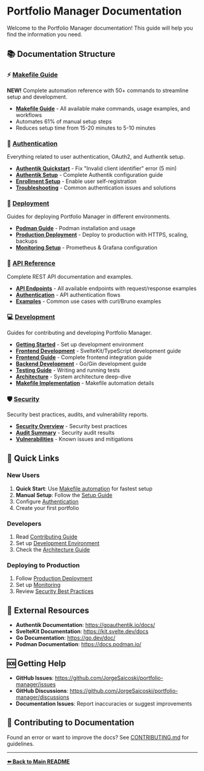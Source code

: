# Portfolio Manager Documentation

Welcome to the Portfolio Manager documentation! This guide will help you find the information you need.

## 📚 Documentation Structure

### ⚡ [Makefile Guide](MAKEFILE_GUIDE.md)
**NEW!** Complete automation reference with 50+ commands to streamline setup and development.

- **[Makefile Guide](MAKEFILE_GUIDE.md)** - All available make commands, usage examples, and workflows
- Automates 61% of manual setup steps
- Reduces setup time from 15-20 minutes to 5-10 minutes

### 🔐 [Authentication](authentication/)
Everything related to user authentication, OAuth2, and Authentik setup.

- **[Authentik Quickstart](authentication/authentik-quickstart.md)** - Fix "Invalid client identifier" error (5 min)
- **[Authentik Setup](authentication/authentik-setup.md)** - Complete Authentik configuration guide
- **[Enrollment Setup](authentication/enrollment-setup.md)** - Enable user self-registration
- **[Troubleshooting](authentication/troubleshooting.md)** - Common authentication issues and solutions

### 🚀 [Deployment](deployment/)
Guides for deploying Portfolio Manager in different environments.

- **[Podman Guide](deployment/podman.md)** - Podman installation and usage
- **[Production Deployment](deployment/production.md)** - Deploy to production with HTTPS, scaling, backups
- **[Monitoring Setup](deployment/monitoring.md)** - Prometheus & Grafana configuration

### 📡 [API Reference](api/)
Complete REST API documentation and examples.

- **[API Endpoints](api/endpoints.md)** - All available endpoints with request/response examples
- **[Authentication](api/authentication.md)** - API authentication flows
- **[Examples](api/examples.md)** - Common use cases with curl/Bruno examples

### 💻 [Development](development/)
Guides for contributing and developing Portfolio Manager.

- **[Getting Started](development/getting-started.md)** - Set up development environment
- **[Frontend Development](development/frontend.md)** - SvelteKit/TypeScript development guide
- **[Frontend Guide](development/frontend-guide.md)** - Complete frontend integration guide
- **[Backend Development](development/backend.md)** - Go/Gin development guide
- **[Testing Guide](development/testing.md)** - Writing and running tests
- **[Architecture](development/architecture.md)** - System architecture deep-dive
- **[Makefile Implementation](MAKEFILE_IMPLEMENTATION_SUMMARY.md)** - Makefile automation details

### 🛡️ [Security](security/)
Security best practices, audits, and vulnerability reports.

- **[Security Overview](security/overview.md)** - Security best practices
- **[Audit Summary](security/audit-summary.md)** - Security audit results
- **[Vulnerabilities](security/vulnerabilities.md)** - Known issues and mitigations

## 🚀 Quick Links

### New Users
1. **Quick Start**: Use [Makefile automation](MAKEFILE_GUIDE.md) for fastest setup
2. **Manual Setup**: Follow the [Setup Guide](../SETUP.md)
3. Configure [Authentication](authentication/authentik-quickstart.md)
4. Create your first portfolio

### Developers
1. Read [Contributing Guide](../CONTRIBUTING.md)
2. Set up [Development Environment](development/getting-started.md)
3. Check the [Architecture Guide](development/architecture.md)

### Deploying to Production
1. Follow [Production Deployment](deployment/production.md)
2. Set up [Monitoring](deployment/monitoring.md)
3. Review [Security Best Practices](security/overview.md)

## 📖 External Resources

- **Authentik Documentation**: https://goauthentik.io/docs/
- **SvelteKit Documentation**: https://kit.svelte.dev/docs
- **Go Documentation**: https://go.dev/doc/
- **Podman Documentation**: https://docs.podman.io/

## 🆘 Getting Help

- **GitHub Issues**: https://github.com/JorgeSaicoski/portfolio-manager/issues
- **GitHub Discussions**: https://github.com/JorgeSaicoski/portfolio-manager/discussions
- **Documentation Issues**: Report inaccuracies or suggest improvements

## 📝 Contributing to Documentation

Found an error or want to improve the docs? See [CONTRIBUTING.md](../CONTRIBUTING.md) for guidelines.

---

**[⬅️ Back to Main README](../README.md)**
